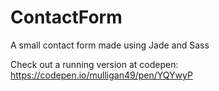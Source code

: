 # ContactForm
A small contact form made using Jade and Sass

Check out a running version at codepen: https://codepen.io/mulligan49/pen/YQYwyP
